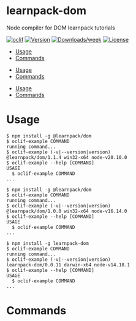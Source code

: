 learnpack-dom
=============

Node compiler for DOM learnpack tutorials

[![oclif](https://img.shields.io/badge/cli-oclif-brightgreen.svg)](https://oclif.io)
[![Version](https://img.shields.io/npm/v/learnpack-dom.svg)](https://npmjs.org/package/learnpack-dom)
[![Downloads/week](https://img.shields.io/npm/dw/learnpack-dom.svg)](https://npmjs.org/package/learnpack-dom)
[![License](https://img.shields.io/npm/l/learnpack-dom.svg)](https://github.com/tommygonzaleza/learnpack-dom/blob/master/package.json)

<!-- toc -->
* [Usage](#usage)
* [Commands](#commands)
<!-- tocstop -->
* [Usage](#usage)
* [Commands](#commands)
<!-- tocstop -->
* [Usage](#usage)
* [Commands](#commands)
<!-- tocstop -->
# Usage
<!-- usage -->
```sh-session
$ npm install -g @learnpack/dom
$ oclif-example COMMAND
running command...
$ oclif-example (-v|--version|version)
@learnpack/dom/1.1.4 win32-x64 node-v20.10.0
$ oclif-example --help [COMMAND]
USAGE
  $ oclif-example COMMAND
...
```
<!-- usagestop -->
```sh-session
$ npm install -g @learnpack/dom
$ oclif-example COMMAND
running command...
$ oclif-example (-v|--version|version)
@learnpack/dom/1.0.0 win32-x64 node-v16.14.0
$ oclif-example --help [COMMAND]
USAGE
  $ oclif-example COMMAND
...
```
<!-- usagestop -->
```sh-session
$ npm install -g learnpack-dom
$ oclif-example COMMAND
running command...
$ oclif-example (-v|--version|version)
learnpack-dom/0.0.11 darwin-x64 node-v14.18.1
$ oclif-example --help [COMMAND]
USAGE
  $ oclif-example COMMAND
...
```
<!-- usagestop -->
# Commands
<!-- commands -->

<!-- commandsstop -->

<!-- commandsstop -->

<!-- commandsstop -->
